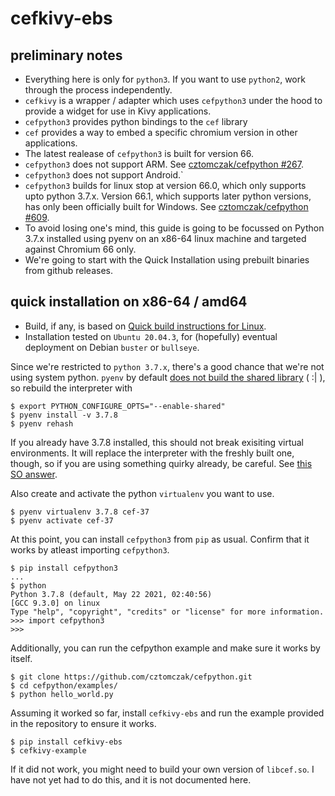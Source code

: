cefkivy-ebs
========


preliminary notes
------------------------

 * Everything here is only for `python3`. If you want to use `python2`, work through the process independently.   
 * `cefkivy` is a wrapper / adapter which uses `cefpython3` under the hood to provide a widget for use in Kivy applications.
 * `cefpython3` provides python bindings to the `cef` library
 * `cef` provides a way to embed a specific chromium version in other applications.
 * The latest realease of `cefpython3` is built for version 66.
 * `cefpython3` does not support ARM. See [cztomczak/cefpython #267](https://github.com/cztomczak/cefpython/issues/267).
 * `cefpython3` does not support Android.`
 * `cefpython3` builds for linux stop at version 66.0, which only supports upto python 3.7.x. Version 66.1, which supports later python versions, has only been officially built for Windows. See [cztomczak/cefpython #609](https://github.com/cztomczak/cefpython/issues/609).
 * To avoid losing one's mind, this guide is going to be focussed on Python 3.7.x installed using pyenv on an x86-64 linux machine and targeted against Chromium 66 only.
 * We're going to start with the Quick Installation using prebuilt binaries from github releases.


quick installation on x86-64 / amd64
--------------------------------------------------

 * Build, if any, is based on [Quick build instructions for Linux](https://github.com/cztomczak/cefpython/blob/master/docs/Build-instructions.md#quick-build-instructions-for-linux).
 * Installation tested on `Ubuntu 20.04.3`, for (hopefully) eventual deployment on Debian `buster` or `bullseye`.

Since we're restricted to `python 3.7.x`, there's a good chance that we're not using system python. `pyenv` by default [does not build the shared library](https://github.com/pyenv/pyenv/issues/443#issuecomment-142006706) ( :| ), so rebuild the interpreter with 

``` 
$ export PYTHON_CONFIGURE_OPTS="--enable-shared" 
$ pyenv install -v 3.7.8
$ pyenv rehash
```

If you already have 3.7.8 installed, this should not break exisiting virtual environments. It will replace the interpreter with the freshly built one, though, so if you are using something quirky already, be careful. See [this SO answer](https://stackoverflow.com/a/58508429).

Also create and activate the python `virtualenv` you want to use.

```
$ pyenv virtualenv 3.7.8 cef-37
$ pyenv activate cef-37
```

At this point, you can install `cefpython3` from `pip` as usual. Confirm that it works by atleast importing `cefpython3`. 

```
$ pip install cefpython3
...
$ python
Python 3.7.8 (default, May 22 2021, 02:40:56) 
[GCC 9.3.0] on linux
Type "help", "copyright", "credits" or "license" for more information.
>>> import cefpython3
>>> 
```

Additionally, you can run the cefpython example and make sure it works by itself.

```
$ git clone https://github.com/cztomczak/cefpython.git
$ cd cefpython/examples/
$ python hello_world.py
```

Assuming it worked so far, install `cefkivy-ebs` and run the example provided in the repository to ensure it works. 

```
$ pip install cefkivy-ebs
$ cefkivy-example
```

If it did not work, you might need to build your own version of `libcef.so`. I have not yet had to do this, and it is not documented here.

